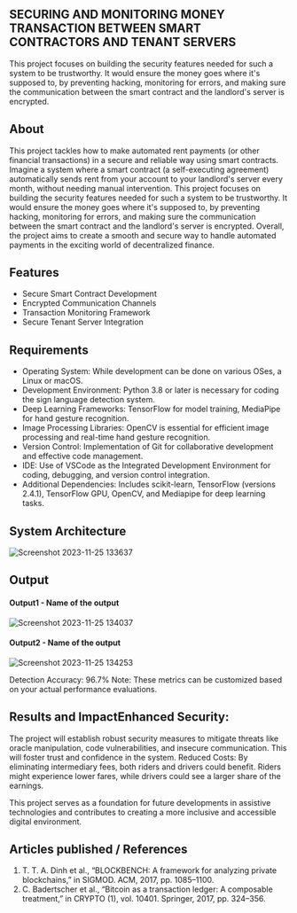 ## SECURING AND MONITORING MONEY TRANSACTION BETWEEN SMART CONTRACTORS AND TENANT SERVERS
This project focuses on building the security features needed for such a system to be trustworthy. It would ensure the money goes where it's supposed to, by preventing hacking, monitoring for errors, and making sure the communication between the smart contract and the landlord's server is encrypted. 

## About
This project tackles how to make automated rent payments (or other financial transactions) in a secure and reliable way using smart contracts. Imagine a system where a smart contract (a self-executing agreement) automatically sends rent from your account to your landlord's server every month, without needing manual intervention. This project focuses on building the security features needed for such a system to be trustworthy. It would ensure the money goes where it's supposed to, by preventing hacking, monitoring for errors, and making sure the communication between the smart contract and the landlord's server is encrypted. Overall, the project aims to create a smooth and secure way to handle automated payments in the exciting world of decentralized finance.

## Features
 * Secure Smart Contract Development
 * Encrypted Communication Channels
 * Transaction Monitoring Framework
 * Secure Tenant Server Integration

## Requirements
* Operating System: While development can be done on various OSes, a Linux or macOS.
* Development Environment: Python 3.8 or later is necessary for coding the sign language detection system.
* Deep Learning Frameworks: TensorFlow for model training, MediaPipe for hand gesture recognition.
* Image Processing Libraries: OpenCV is essential for efficient image processing and real-time hand gesture recognition.
* Version Control: Implementation of Git for collaborative development and effective code management.
* IDE: Use of VSCode as the Integrated Development Environment for coding, debugging, and version control integration.
* Additional Dependencies: Includes scikit-learn, TensorFlow (versions 2.4.1), TensorFlow GPU, OpenCV, and Mediapipe for deep learning tasks.

## System Architecture
<!--Embed the system architecture diagram as shown below-->

![Screenshot 2023-11-25 133637]([https://github.com/<<yourusername>>/Hand-Gesture-Recognition-System/assets/75235455/a60c11f3-0a11-47fb-ac89-755d5f45c995](https://github.com/Aswik1043/Projectphase_2/blob/main/Screenshot%20(6).png))


## Output

<!--Embed the Output picture at respective places as shown below as shown below-->
#### Output1 - Name of the output

![Screenshot 2023-11-25 134037](https://github.com/<<yourusername>>/Hand-Gesture-Recognition-System/assets/75235455/8c2b6b5c-5ed2-4ec4-b18e-5b6625402c16)

#### Output2 - Name of the output
![Screenshot 2023-11-25 134253](https://github.com/<<yourusername>>/Hand-Gesture-Recognition-System/assets/75235455/5e05c981-05ca-4aaa-aea2-d918dcf25cb7)

Detection Accuracy: 96.7%
Note: These metrics can be customized based on your actual performance evaluations.


## Results and ImpactEnhanced Security: 
The project will establish robust security measures to mitigate threats like oracle manipulation, code vulnerabilities, and insecure communication. This will foster trust and confidence in the system.
Reduced Costs: By eliminating intermediary fees, both riders and drivers could benefit. Riders might experience lower fares, while drivers could see a larger share of the earnings.



This project serves as a foundation for future developments in assistive technologies and contributes to creating a more inclusive and accessible digital environment.

## Articles published / References
1. T. T. A. Dinh et al., “BLOCKBENCH: A framework for analyzing private blockchains,” in SIGMOD. ACM, 2017, pp. 1085–1100. 
2. C. Badertscher et al., “Bitcoin as a transaction ledger: A composable treatment,” in CRYPTO (1), vol. 10401. Springer, 2017, pp. 324–356. 

